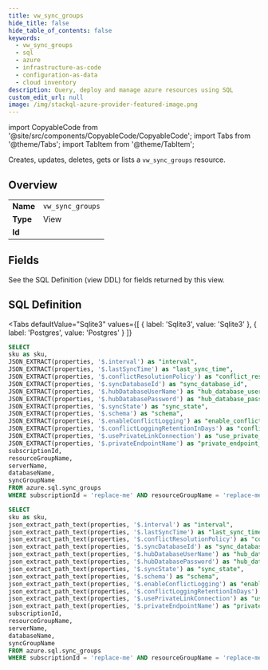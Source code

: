 ```yaml
--- 
title: vw_sync_groups
hide_title: false
hide_table_of_contents: false
keywords:
  - vw_sync_groups
  - sql
  - azure
  - infrastructure-as-code
  - configuration-as-data
  - cloud inventory
description: Query, deploy and manage azure resources using SQL
custom_edit_url: null
image: /img/stackql-azure-provider-featured-image.png
---
```


import CopyableCode from '@site/src/components/CopyableCode/CopyableCode';
import Tabs from '@theme/Tabs';
import TabItem from '@theme/TabItem';

Creates, updates, deletes, gets or lists a <code>vw_sync_groups</code> resource.

## Overview
<table><tbody>
<tr><td><b>Name</b></td><td><code>vw_sync_groups</code></td></tr>
<tr><td><b>Type</b></td><td>View</td></tr>
<tr><td><b>Id</b></td><td><CopyableCode code="azure.sql.vw_sync_groups" /></td></tr>
</tbody></table>

## Fields

See the SQL Definition (view DDL) for fields returned by this view.

## SQL Definition

<Tabs
defaultValue="Sqlite3"
values={[
{ label: 'Sqlite3', value: 'Sqlite3' },
{ label: 'Postgres', value: 'Postgres' }
]}
>
<TabItem value="Sqlite3">

```sql
SELECT
sku as sku,
JSON_EXTRACT(properties, '$.interval') as "interval",
JSON_EXTRACT(properties, '$.lastSyncTime') as "last_sync_time",
JSON_EXTRACT(properties, '$.conflictResolutionPolicy') as "conflict_resolution_policy",
JSON_EXTRACT(properties, '$.syncDatabaseId') as "sync_database_id",
JSON_EXTRACT(properties, '$.hubDatabaseUserName') as "hub_database_user_name",
JSON_EXTRACT(properties, '$.hubDatabasePassword') as "hub_database_password",
JSON_EXTRACT(properties, '$.syncState') as "sync_state",
JSON_EXTRACT(properties, '$.schema') as "schema",
JSON_EXTRACT(properties, '$.enableConflictLogging') as "enable_conflict_logging",
JSON_EXTRACT(properties, '$.conflictLoggingRetentionInDays') as "conflict_logging_retention_in_days",
JSON_EXTRACT(properties, '$.usePrivateLinkConnection') as "use_private_link_connection",
JSON_EXTRACT(properties, '$.privateEndpointName') as "private_endpoint_name",
subscriptionId,
resourceGroupName,
serverName,
databaseName,
syncGroupName
FROM azure.sql.sync_groups
WHERE subscriptionId = 'replace-me' AND resourceGroupName = 'replace-me' AND serverName = 'replace-me' AND databaseName = 'replace-me';
```

</TabItem>
<TabItem value="Postgres">

```sql
SELECT
sku as sku,
json_extract_path_text(properties, '$.interval') as "interval",
json_extract_path_text(properties, '$.lastSyncTime') as "last_sync_time",
json_extract_path_text(properties, '$.conflictResolutionPolicy') as "conflict_resolution_policy",
json_extract_path_text(properties, '$.syncDatabaseId') as "sync_database_id",
json_extract_path_text(properties, '$.hubDatabaseUserName') as "hub_database_user_name",
json_extract_path_text(properties, '$.hubDatabasePassword') as "hub_database_password",
json_extract_path_text(properties, '$.syncState') as "sync_state",
json_extract_path_text(properties, '$.schema') as "schema",
json_extract_path_text(properties, '$.enableConflictLogging') as "enable_conflict_logging",
json_extract_path_text(properties, '$.conflictLoggingRetentionInDays') as "conflict_logging_retention_in_days",
json_extract_path_text(properties, '$.usePrivateLinkConnection') as "use_private_link_connection",
json_extract_path_text(properties, '$.privateEndpointName') as "private_endpoint_name",
subscriptionId,
resourceGroupName,
serverName,
databaseName,
syncGroupName
FROM azure.sql.sync_groups
WHERE subscriptionId = 'replace-me' AND resourceGroupName = 'replace-me' AND serverName = 'replace-me' AND databaseName = 'replace-me';
```

</TabItem>
</Tabs>
